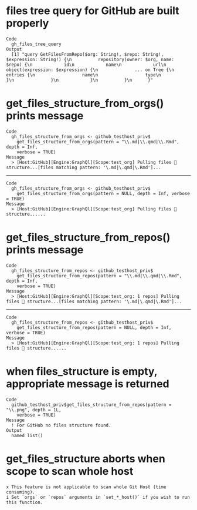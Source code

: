 # files tree query for GitHub are built properly

    Code
      gh_files_tree_query
    Output
      [1] "query GetFilesFromRepo($org: String!, $repo: String!, $expression: String!) {\n          repository(owner: $org, name: $repo) {\n            id\n            name\n            url\n            object(expression: $expression) {\n              ... on Tree {\n                entries {\n                  name\n                  type\n                }\n              }\n            }\n          }\n      }"

# get_files_structure_from_orgs() prints message

    Code
      gh_files_structure_from_orgs <- github_testhost_priv$
        get_files_structure_from_orgs(pattern = "\\.md|\\.qmd|\\.Rmd", depth = Inf,
        verbose = TRUE)
    Message
      > [Host:GitHub][Engine:GraphQl][Scope:test_org] Pulling files 🌳 structure...[files matching pattern: '\.md|\.qmd|\.Rmd']...

---

    Code
      gh_files_structure_from_orgs <- github_testhost_priv$
        get_files_structure_from_orgs(pattern = NULL, depth = Inf, verbose = TRUE)
    Message
      > [Host:GitHub][Engine:GraphQl][Scope:test_org] Pulling files 🌳 structure......

# get_files_structure_from_repos() prints message

    Code
      gh_files_structure_from_repos <- github_testhost_priv$
        get_files_structure_from_repos(pattern = "\\.md|\\.qmd|\\.Rmd", depth = Inf,
        verbose = TRUE)
    Message
      > [Host:GitHub][Engine:GraphQl][Scope:test_org: 1 repos] Pulling files 🌳 structure...[files matching pattern: '\.md|\.qmd|\.Rmd']...

---

    Code
      gh_files_structure_from_repos <- github_testhost_priv$
        get_files_structure_from_repos(pattern = NULL, depth = Inf, verbose = TRUE)
    Message
      > [Host:GitHub][Engine:GraphQl][Scope:test_org: 1 repos] Pulling files 🌳 structure......

# when files_structure is empty, appropriate message is returned

    Code
      github_testhost_priv$get_files_structure_from_repos(pattern = "\\.png", depth = 1L,
        verbose = TRUE)
    Message
      ! For GitHub no files structure found.
    Output
      named list()

# get_files_structure aborts when scope to scan whole host

    x This feature is not applicable to scan whole Git Host (time consuming).
    i Set `orgs` or `repos` arguments in `set_*_host()` if you wish to run this function.


